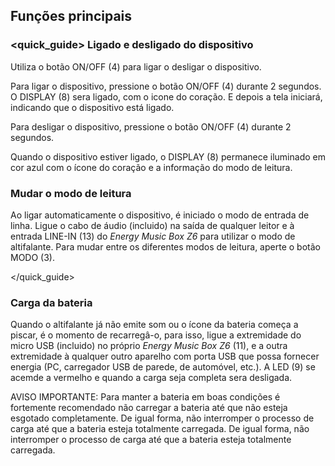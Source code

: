 ## Funções principais

### <quick_guide> Ligado e desligado do dispositivo

Utiliza o botão ON/OFF (4) para ligar o desligar o dispositivo.

Para ligar o dispositivo, pressione o botão ON/OFF (4) durante 2 segundos. O DISPLAY (8) sera ligado, com o icone do coração. E depois a tela iniciará, indicando que o dispositivo está ligado.

Para desligar o dispositivo, pressione o botão ON/OFF (4) durante 2 segundos.

Quando o dispositivo estiver ligado, o DISPLAY (8) permanece iluminado em cor azul com o ícone do coração e a informação do modo de leitura.

### Mudar o modo de leitura

Ao ligar automaticamente o dispositivo, é iniciado o modo de entrada de linha. Ligue o cabo de áudio (incluido) na saída de qualquer leitor e à entrada LINE-IN (13) do *Energy Music Box Z6* para utilizar o modo de altifalante. Para mudar entre os diferentes modos de leitura, aperte o botão MODO (3).

</quick_guide>

### Carga da bateria

Quando o altifalante já não emite som  ou o ícone da bateria começa a piscar, é o momento de recarregâ-o, para isso, ligue a extremidade do micro USB (incluido) no próprio *Energy Music Box Z6* (11), e a outra extremidade à qualquer outro aparelho com porta USB que possa fornecer energia (PC, carregador USB de parede, de automóvel, etc.). A LED (9) se acemde a vermelho e quando a carga seja completa sera desligada.

AVISO IMPORTANTE: Para manter a bateria em boas condições é fortemente recomendado não carregar a bateria até que não esteja esgotado completamente. De igual forma, não interromper o processo de carga até que a bateria esteja totalmente carregada. De igual forma, não interromper o processo de carga até que a bateria esteja totalmente carregada.
